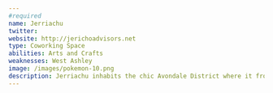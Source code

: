 ```yaml
---
#required
name: Jerriachu
twitter: 
website: http://jerichoadvisors.net
type: Coworking Space
abilities: Arts and Crafts
weaknesses: West Ashley
image: /images/pokemon-10.png
description: Jerriachu inhabits the chic Avondale District where it frolics among the vintage furniture and 1940s architecture.  It uses art to disarm its attacker, then extracts creative ideas. Its habitat lacks only for parking which is in short supply unless you're traveling on Savannah Highway.
---
```

